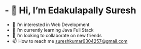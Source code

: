 # - 👋 Hi, I’m Edakulapally Suresh
- 👀 I’m interested in Web Development
- 🌱 I’m currently learning Java Full Stack
- 💞️ I’m looking to collaborate on new friends 
- 📫 How to reach me sureshkumar6304257@gmail.com 
